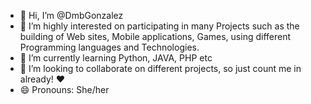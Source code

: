 - 👋 Hi, I’m @DmbGonzalez
- 👀 I’m highly interested on participating in many Projects such as the building of Web sites, Mobile applications, Games, using different Programming languages and Technologies. 
- 🌱 I’m currently learning Python, JAVA, PHP etc
- 💞️ I’m looking to collaborate on different projects, so just count me in already! ♥
- 😄 Pronouns: She/her


<!---
DmbGonzalez/DmbGonzalez is a ✨ special ✨ repository because its `README.md` (this file) appears on your GitHub profile.
You can click the Preview link to take a look at your changes.
--->
